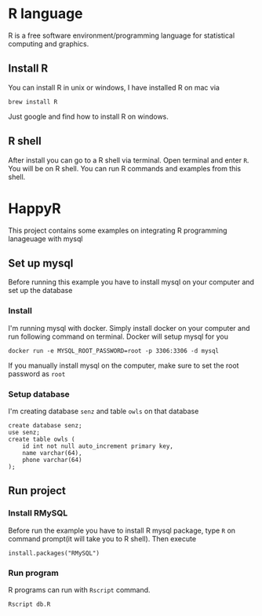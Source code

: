 # R language
R is a free software environment/programming language for statistical computing 
and graphics. 

## Install R 

You can install R in unix or windows, I have installed R on mac via 

```
brew install R
```

Just google and find how to install R on windows. 

## R shell

After install you can go to a R shell via terminal. Open terminal and enter
`R`. You will be on R shell. You can run R commands and examples from this shell. 


# HappyR 

This project contains some examples on integrating R programming lanageuage 
with mysql

## Set up mysql 

Before running this example you have to install mysql on your computer and set up the 
database 

### Install 

I'm running mysql with docker. Simply install docker on your computer and run 
following command on terminal. Docker will setup mysql for you

```
docker run -e MYSQL_ROOT_PASSWORD=root -p 3306:3306 -d mysql
```

If you manually install mysql on the computer, make sure to set the root
password as `root`

### Setup database 

I'm creating database `senz` and table `owls` on that database

```
create database senz;
use senz;
create table owls (
    id int not null auto_increment primary key, 
    name varchar(64), 
    phone varchar(64)
);
```

## Run project

### Install RMySQL

Before run the example you have to install R mysql package, type `R` on command
prompt(it will take you to R shell). Then execute 

```
install.packages("RMySQL")
```

### Run program

R programs can run with `Rscript` command.

```
Rscript db.R
```
